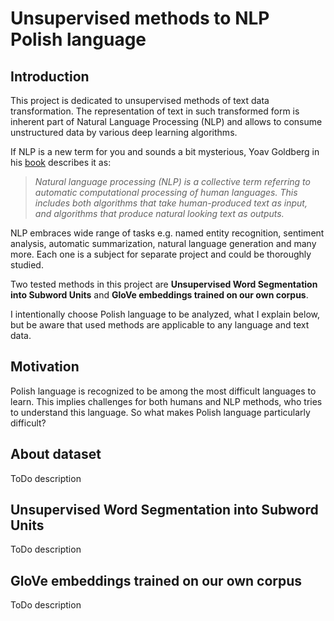 # Unsupervised methods to NLP Polish language

## Introduction


This project is dedicated to unsupervised methods of text data transformation. The representation of text in such transformed form is inherent part of Natural Language Processing (NLP) and allows to consume unstructured data by various deep learning algorithms.

If NLP is a new term for you and sounds a bit mysterious, Yoav Goldberg in his [book](https://www.amazon.com/Language-Processing-Synthesis-Lectures-Technologies/dp/1627052984) describes it as:

>_Natural language processing (NLP) is a collective term referring to automatic computational processing of human languages. This includes both algorithms that take human-produced text as input, and algorithms that produce natural looking text as outputs._

NLP embraces wide range of tasks e.g. named entity recognition, sentiment analysis, automatic summarization, natural language generation and many more. Each one is a subject for separate project and could be thoroughly studied. 


Two tested methods in this project are **Unsupervised Word Segmentation into Subword Units** and **GloVe embeddings trained on our own corpus**.

I intentionally choose Polish language to be analyzed, what I explain below, but be aware that used methods are applicable to any language and text data.


## Motivation
Polish language is recognized to be among the most difficult languages to learn. This implies challenges for both humans and NLP methods, who tries to understand this language. So what makes Polish language particularly difficult?


## About dataset
ToDo description

## Unsupervised Word Segmentation into Subword Units
ToDo description

## GloVe embeddings trained on our own corpus
ToDo description
